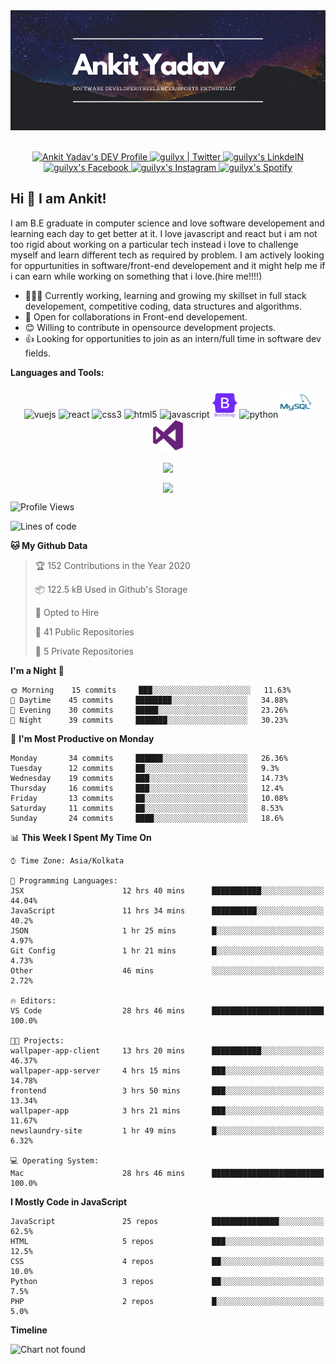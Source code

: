 <img src="https://github.com/imakki/Ankity/blob/master/assets/Ankit-cover.png/" width="1000">

<p align="center">
<br/>
<a href="https://dev.to/imakki">
  <img src="https://d2fltix0v2e0sb.cloudfront.net/dev-badge.svg" alt="Ankit Yadav's DEV Profile" height="30" width="30">
</a>
<a href="https://twitter.com/Fuk_raa_">
  <img alt="guilyx | Twitter" width="35px" src="https://image.flaticon.com/icons/svg/2111/2111703.svg" />
</a>
<a href="https://www.linkedin.com/in/ankityadav0105">
  <img alt="guilyx's LinkdeIN" width="35px" src="https://image.flaticon.com/icons/svg/2111/2111465.svg" />
</a>
<a href="https://www.facebook.com/Akyben10">
  <img alt="guilyx's Facebook" width="35px" src="https://image.flaticon.com/icons/svg/2111/2111342.svg" />
</a>
<a href="https://www.instagram.com/kyaankit">
  <img alt="guilyx's Instagram" width="35px" src="https://image.flaticon.com/icons/svg/2111/2111421.svg" />
</a>
<a href="https://open.spotify.com/playlist/37i9dQZF1Etk95D1JHlwAp">
  <img alt="guilyx's Spotify" width="35px" src="https://image.flaticon.com/icons/svg/2111/2111627.svg" />
</a>
</p>

## Hi 👋 I am Ankit!

I am B.E graduate in computer science and love software developement and learning each day to get better at it. I love javascript and react but i am not too rigid about working on a particular tech instead i love to challenge myself and learn different tech as required by problem.
I am actively looking for oppurtunities in software/front-end developement and it might help me if i can earn while working on something that i love.(hire me!!!!)

- 👨🏽‍💻 Currently working, learning and growing my skillset in full stack developement, competitive coding, data structures and algorithms.
- 🤝 Open for collaborations in Front-end developement.
- 😊 Willing to contribute in opensource development projects.
- 👍 Looking for opportunities to join as an intern/full time in software dev fields.

**Languages and Tools:**  

<p align="center"><img src=https://devicons.github.io/devicon/devicon.git/icons/vuejs/vuejs-original-wordmark.svg alt=vuejs width="40" height="40"/> <img src=https://devicons.github.io/devicon/devicon.git/icons/react/react-original-wordmark.svg alt=react width="40" height="40"/> <img src=https://devicons.github.io/devicon/devicon.git/icons/css3/css3-original-wordmark.svg alt=css3 width="40" height="40"/> <img src=https://devicons.github.io/devicon/devicon.git/icons/html5/html5-original-wordmark.svg alt=html5 width="40" height="40"/> <img src=https://devicons.github.io/devicon/devicon.git/icons/javascript/javascript-original.svg alt=javascript width="40" height="40"/> <img src=https://raw.githubusercontent.com/devicons/devicon/master/icons/bootstrap/bootstrap-plain-wordmark.svg alt=Bootstrap width="40" height="40"/> <img src=https://devicons.github.io/devicon/devicon.git/icons/python/python-original-wordmark.svg alt=python width="50" height="50"/>
 <img src=https://raw.githubusercontent.com/devicons/devicon/master/icons/mysql/mysql-plain-wordmark.svg alt=mysql width="50" height="50"/> 
 <img src=https://raw.githubusercontent.com/devicons/devicon/master/icons/visualstudio/visualstudio-plain.svg alt=vs-code width="50" height="50"/></p>

<p align="center">
<img align="center" src="https://github-readme-stats.vercel.app/api?username=imakki&show_icons=true&hide_border=true&hide=stars&theme=radical">
</p>

<p align="center">
<img align="center" src="https://github-readme-stats.vercel.app/api/top-langs/?username=imakki&layout=compact">
</p>

<!--START_SECTION:waka-->
![Profile Views](http://img.shields.io/badge/Profile%20Views-1-blue)

![Lines of code](https://img.shields.io/badge/From%20Hello%20World%20I%27ve%20Written-2.5%20million%20lines%20of%20code-blue)

**🐱 My Github Data** 

> 🏆 152 Contributions in the Year 2020
 > 
> 📦 122.5 kB Used in Github's Storage 
 > 
> 💼 Opted to Hire
 > 
> 📜 41 Public Repositories
 > 
> 🔑 5 Private Repositories 

**I'm a Night 🦉** 

```text
🌞 Morning    15 commits     ███░░░░░░░░░░░░░░░░░░░░░░   11.63% 
🌆 Daytime    45 commits     ████████░░░░░░░░░░░░░░░░░   34.88% 
🌃 Evening    30 commits     █████░░░░░░░░░░░░░░░░░░░░   23.26% 
🌙 Night      39 commits     ███████░░░░░░░░░░░░░░░░░░   30.23%

```
📅 **I'm Most Productive on Monday** 

```text
Monday       34 commits     ██████░░░░░░░░░░░░░░░░░░░   26.36% 
Tuesday      12 commits     ██░░░░░░░░░░░░░░░░░░░░░░░   9.3% 
Wednesday    19 commits     ███░░░░░░░░░░░░░░░░░░░░░░   14.73% 
Thursday     16 commits     ███░░░░░░░░░░░░░░░░░░░░░░   12.4% 
Friday       13 commits     ██░░░░░░░░░░░░░░░░░░░░░░░   10.08% 
Saturday     11 commits     ██░░░░░░░░░░░░░░░░░░░░░░░   8.53% 
Sunday       24 commits     ████░░░░░░░░░░░░░░░░░░░░░   18.6%

```


📊 **This Week I Spent My Time On** 

```text
⌚︎ Time Zone: Asia/Kolkata

💬 Programming Languages: 
JSX                      12 hrs 40 mins      ███████████░░░░░░░░░░░░░░   44.04% 
JavaScript               11 hrs 34 mins      ██████████░░░░░░░░░░░░░░░   40.2% 
JSON                     1 hr 25 mins        █░░░░░░░░░░░░░░░░░░░░░░░░   4.97% 
Git Config               1 hr 21 mins        █░░░░░░░░░░░░░░░░░░░░░░░░   4.73% 
Other                    46 mins             ░░░░░░░░░░░░░░░░░░░░░░░░░   2.72%

🔥 Editors: 
VS Code                  28 hrs 46 mins      █████████████████████████   100.0%

🐱‍💻 Projects: 
wallpaper-app-client     13 hrs 20 mins      ███████████░░░░░░░░░░░░░░   46.37% 
wallpaper-app-server     4 hrs 15 mins       ███░░░░░░░░░░░░░░░░░░░░░░   14.78% 
frontend                 3 hrs 50 mins       ███░░░░░░░░░░░░░░░░░░░░░░   13.34% 
wallpaper-app            3 hrs 21 mins       ███░░░░░░░░░░░░░░░░░░░░░░   11.67% 
newslaundry-site         1 hr 49 mins        █░░░░░░░░░░░░░░░░░░░░░░░░   6.32%

💻 Operating System: 
Mac                      28 hrs 46 mins      █████████████████████████   100.0%

```

**I Mostly Code in JavaScript** 

```text
JavaScript               25 repos            ███████████████░░░░░░░░░░   62.5% 
HTML                     5 repos             ███░░░░░░░░░░░░░░░░░░░░░░   12.5% 
CSS                      4 repos             ██░░░░░░░░░░░░░░░░░░░░░░░   10.0% 
Python                   3 repos             ██░░░░░░░░░░░░░░░░░░░░░░░   7.5% 
PHP                      2 repos             █░░░░░░░░░░░░░░░░░░░░░░░░   5.0%

```


**Timeline**

![Chart not found](https://github.com/imakki/imakki/blob/master/charts/bar_graph.png) 


<!--END_SECTION:waka-->

